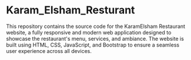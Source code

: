 # Karam_Elsham_Resturant
This repository contains the source code for the KaramElsham Restaurant website, a fully responsive and modern web application designed to showcase the restaurant's menu, services, and ambiance. The website is built using HTML, CSS, JavaScript, and Bootstrap to ensure a seamless user experience across all devices.
